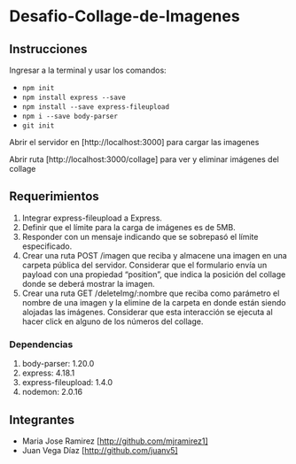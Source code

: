 # Desafio-Collage-de-Imagenes

## Instrucciones

Ingresar a la terminal y usar los comandos:

- `npm init`
- `npm install express --save`
- `npm install --save express-fileupload`
- `npm i --save body-parser`
- `git init`

Abrir el servidor en [http://localhost:3000] para cargar las imagenes

Abrir ruta [http://localhost:3000/collage] para ver y eliminar imágenes del collage

## Requerimientos

1. Integrar express-fileupload a Express.
2. Definir que el límite para la carga de imágenes es de 5MB.
3. Responder con un mensaje indicando que se sobrepasó el límite especificado.
4. Crear una ruta POST /imagen que reciba y almacene una imagen en una carpeta
pública del servidor. Considerar que el formulario envía un payload con una
propiedad “position”, que indica la posición del collage donde se deberá mostrar la
imagen.
5. Crear una ruta GET /deleteImg/:nombre que reciba como parámetro el nombre de
una imagen y la elimine de la carpeta en donde están siendo alojadas las imágenes.
Considerar que esta interacción se ejecuta al hacer click en alguno de los números
del collage.

### Dependencias

1. body-parser: 1.20.0
2. express: 4.18.1
3. express-fileupload: 1.4.0
4. nodemon: 2.0.16

## Integrantes

- Maria Jose Ramirez [http://github.com/mjramirez1]
- Juan Vega Díaz [http://github.com/juanv5]
